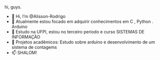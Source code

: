    hi, guys.


- 👋 Hi, I’m @Alisson-Rodrigo
- 👀 Atualmente estou focado em adquirir conhecimentos em C , Python . Arduíno
- 🌱 Estudo na UFPI, estou no terceiro período e curso SISTEMAS DE INFORMAÇÃO
- 💞️ Projetos acadêmicos: Estudo sobre arduino e desenvolvimento de um sistema de contagems
- 📫 SHALOM!
